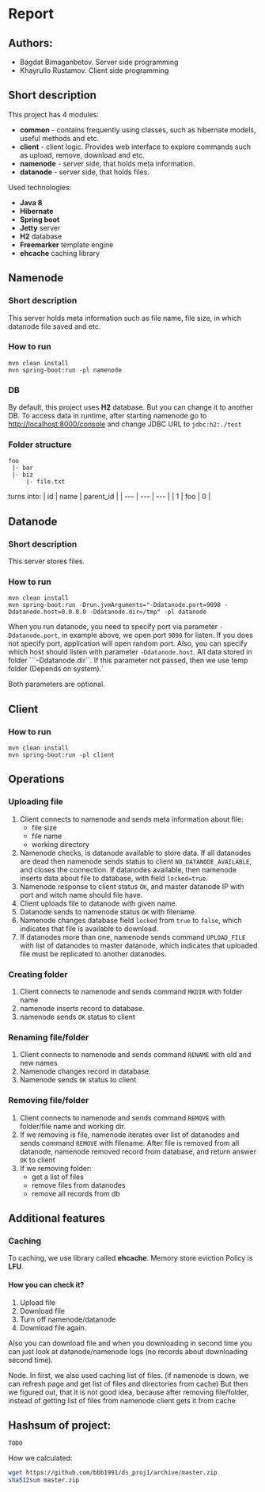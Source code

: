 # Report
## Authors:
- Bagdat Bimaganbetov. Server side programming
- Khayrullo Rustamov. Client side programming

## Short description
This project has 4 modules:
- **common** - contains frequently using classes, such as hibernate models, useful methods and etc.
- **client** - client logic. Provides web interface to explore commands such as upload, remove, download and etc.
- **namenode** - server side, that holds meta information.
- **datanode** - server side, that holds files.

Used technologies:
- **Java 8**
- **Hibernate**
- **Spring boot**
- **Jetty** server
- **H2** database
- **Freemarker** template engine
- **ehcache** caching library

## Namenode
### Short description
This server holds meta information such as file name, file size, in which datanode
file saved and etc.
### How to run
```text
mvn clean install
mvn spring-boot:run -pl namenode
```
### DB
By default, this project uses **H2** database. But you can change it to another DB.
To access data in runtime, after starting namenode go to [http://localhost:8000/console](http://localhost:8000/console) and
change JDBC URL to ```jdbc:h2:./test```

### Folder structure
```text
foo
 |- bar
 |- biz
     |- file.txt
```
turns into:
| id | name | parent_id |
| --- | --- | --- |
| 1 | foo | 0 |



## Datanode
### Short description
This server stores files. 

### How to run
```text
mvn clean install
mvn spring-boot:run -Drun.jvmArguments="-Ddatanode.port=9090 -Ddatanode.host=0.0.0.0 -Ddatanode.dir=/tmp" -pl datanode
```

When you run datanode, you need to specify port via parameter <code>-Ddatanode.port</code>, in example above, we open port
<code>9090</code> for listen. If you does not specify port, application will open random port.
Also, you can specify which host should listen with parameter <code>-Ddatanode.host</code>.
All data stored in folder ```-Ddatanode.dir``. If this parameter not passed, then we use temp folder (Depends on system).`

Both parameters are optional.


## Client
### How to run
```text
mvn clean install
mvn spring-boot:run -pl client
```

## Operations
### Uploading file
1. Client connects to namenode and sends meta information about file: 
    - file size
    - file name
    - working directory
1. Namenode checks, is datanode available to store data. If all datanodes are dead then namenode sends status to client
```NO_DATANODE_AVAILABLE```, and closes the connection. If datanodes available, then namenode inserts data about file to
database, with field ```locked=true```.
1. Namenode response to client status ```OK```, and master datanode IP with port and witch name should file have.
1. Client uploads file to datanode with given name.
1. Datanode sends to namenode status ```OK``` with filename.
1. Namenode changes database field ```locked``` from ```true``` to ```false```, which indicates that file is available to 
download.
1. If datanodes more than one, namenode sends command ```UPLOAD_FILE``` with list of datanodes to master datanode, 
which indicates that uploaded file must be replicated to another datanodes.

### Creating folder
1. Client connects to namenode and sends command ```MKDIR``` with folder name
1. namenode inserts record to database.
1. namenode sends ```OK``` status to client

### Renaming file/folder
1. Client connects to namenode and sends command ```RENAME``` with old and new names
1. Namenode changes record in database.
1. Namenode sends ```OK``` status to client

### Removing file/folder
1. Client connects to namenode and sends command ```REMOVE``` with folder/file name and working dir.
1. If we removing is file, namenode iterates over list of datanodes and sends command ```REMOVE``` with filename. 
After file is removed from all datanode, namenode removed record from database, and return answer ```OK``` to client
1. If we removing folder:
    - get a list of files
    - remove files from datanodes
    - remove all records from db
 
## Additional features
### Caching
To caching, we use library called **ehcache**.
Memory store eviction Policy is **LFU**.
#### How you can check it?
1. Upload file
1. Download file
1. Turn off namenode/datanode
1. Download file again.

Also you can download file and when you downloading in second time you can just look at datanode/namenode logs (no records about
downloading second time).

Node. In first, we also used caching list of files. (if namenode is down, we can refresh page and get list of files and directories from cache)
But then we figured out, that it is not good idea, because after removing file/folder, instead of getting list of files from namenode client gets it from cache


## Hashsum of project:
```text
TODO
```
How we calculated: 
```bash
wget https://github.com/bbb1991/ds_proj1/archive/master.zip
sha512sum master.zip 
```